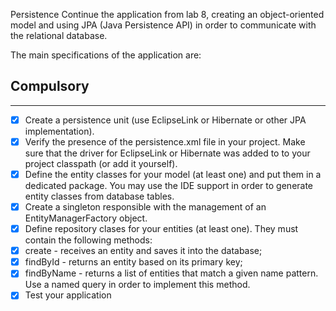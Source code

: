 Persistence
Continue the application from lab 8, creating an object-oriented model and using JPA (Java Persistence API) in order to communicate with the relational database.

The main specifications of the application are:

## Compulsory

-----

- [x] Create a persistence unit (use EclipseLink or Hibernate or other JPA implementation).
- [x] Verify the presence of the persistence.xml file in your project. Make sure that the driver for EclipseLink or Hibernate was added to to your project classpath (or add it yourself).
- [x] Define the entity classes for your model (at least one) and put them in a dedicated package. You may use the IDE support in order to generate entity classes from database tables.
- [x] Create a singleton responsible with the management of an EntityManagerFactory object.
- [x] Define repository clases for your entities (at least one). They must contain the following methods:
- [x] create - receives an entity and saves it into the database;
- [x] findById - returns an entity based on its primary key;
- [x] findByName - returns a list of entities that match a given name pattern. Use a named query in order to implement this method.
- [x] Test your application
